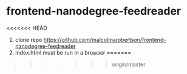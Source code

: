 frontend-nanodegree-feedreader
=======================================


<<<<<<< HEAD
1. clone repo https://github.com/malcolmarobertson/frontend-nanodegree-feedreader
2. index.html must be run in a browser
=======
>>>>>>> origin/master
